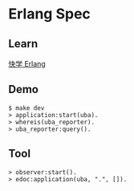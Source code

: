 Erlang Spec
=====

Learn
-----

[快学 Erlang](https://github.com/zhenyuanlau/erlang-spec/blob/main/resources/Erlang.md)

Demo
-----
    $ make dev
    > application:start(uba).
    > whereis(uba_reporter).
    > uba_reporter:query().


Tool
-----

    > observer:start().
    > edoc:application(uba, ".", []).

